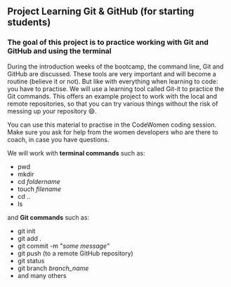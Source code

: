 ## Project Learning Git & GitHub (for starting students)

### The goal of this project is to practice working with Git and GitHub and using the terminal

During the introduction weeks of the bootcamp, the command line, Git and GitHub are discussed. These tools are very important and will become a routine (believe it or not). But like with everything when learning to code: you have to practise. We will use a learning tool called Git-it to practice the Git commands. This offers an example project to work with the local and remote repositories, so that you can try various things without the risk of messing up your repository :smile:.

You can use this material to practise in the CodeWomen coding session. Make sure you ask for help from the women developers who are there to coach, in case you have questions.

We will work with **terminal commands** such as:  
* pwd
* mkdir
* cd *foldername*
* touch *filename*
* cd ..
* ls

and **Git commands** such as:  
* git init
* git add .
* git commit -m "*some message*"
* git push (to a remote GitHub repository)
* git status
* git branch *branch_name*
* and many others

